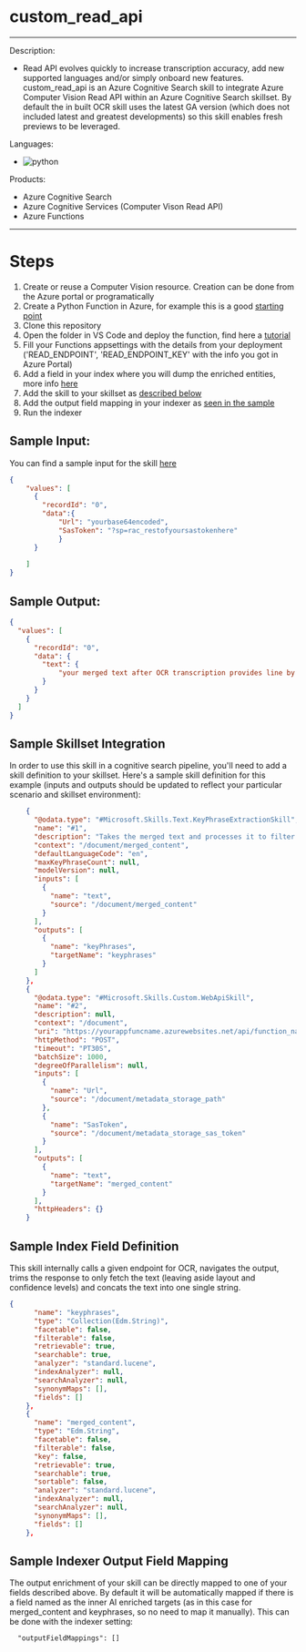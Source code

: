 # custom_read_api
---
Description:
- Read API evolves quickly to increase transcription accuracy, add new supported languages and/or simply onboard new features. custom_read_api is an Azure Cognitive Search skill to integrate Azure Computer Vision Read API within an Azure Cognitive Search skillset. By default the in built OCR skill uses the latest GA version (which does not included latest and greatest developments) so this skill enables fresh previews to be leveraged.

Languages:
- ![python](https://img.shields.io/badge/language-python-orange)

Products:
- Azure Cognitive Search
- Azure Cognitive Services (Computer Vison Read API)
- Azure Functions
---

# Steps    

1. Create or reuse a Computer Vision resource. Creation can be done from the Azure portal or programatically
2. Create a Python Function in Azure, for example this is a good [starting point](https://docs.microsoft.com/azure/azure-functions/create-first-function-vs-code-python)
3. Clone this repository
4. Open the folder in VS Code and deploy the function, find here a [tutorial](https://docs.microsoft.com/azure/search/cognitive-search-custom-skill-python)
5. Fill your Functions appsettings with the details from your deployment ('READ_ENDPOINT', 'READ_ENDPOINT_KEY' with the info you got in Azure Portal)
6. Add a field in your index where you will dump the enriched entities, more info [here](#sample-index-field-definition)
7. Add the skill to your skillset as [described below](#sample-skillset-integration)
8. Add the output field mapping in your indexer as [seen in the sample](#sample-indexer-output-field-mapping)
9. Run the indexer 

## Sample Input:

You can find a sample input for the skill [here](../main/latestocr/sample.dat)

```json
{
    "values": [
      {
        "recordId": "0",
        "data":{
            "Url": "yourbase64encoded", 
            "SasToken": "?sp=rac_restofyoursastokenhere"
            }
      }
     
    ]
}
```

## Sample Output:

```json
{
  "values": [
    {
      "recordId": "0",
      "data": {
        "text": {
            "your merged text after OCR transcription provides line by line within each of the pages"        
        }
      }
    }
  ]
}
```

## Sample Skillset Integration

In order to use this skill in a cognitive search pipeline, you'll need to add a skill definition to your skillset.
Here's a sample skill definition for this example (inputs and outputs should be updated to reflect your particular scenario and skillset environment):

```json
    {
      "@odata.type": "#Microsoft.Skills.Text.KeyPhraseExtractionSkill",
      "name": "#1",
      "description": "Takes the merged text and processes it to filter only the key phrases",
      "context": "/document/merged_content",
      "defaultLanguageCode": "en",
      "maxKeyPhraseCount": null,
      "modelVersion": null,
      "inputs": [
        {
          "name": "text",
          "source": "/document/merged_content"
        }
      ],
      "outputs": [
        {
          "name": "keyPhrases",
          "targetName": "keyphrases"
        }
      ]
    },
    {
      "@odata.type": "#Microsoft.Skills.Custom.WebApiSkill",
      "name": "#2",
      "description": null,
      "context": "/document",
      "uri": "https://yourappfuncname.azurewebsites.net/api/function_name?code=unique_code_for_auth_here",
      "httpMethod": "POST",
      "timeout": "PT30S",
      "batchSize": 1000,
      "degreeOfParallelism": null,
      "inputs": [
        {
          "name": "Url",
          "source": "/document/metadata_storage_path"
        },
        {
          "name": "SasToken",
          "source": "/document/metadata_storage_sas_token"
        }
      ],
      "outputs": [
        {
          "name": "text",
          "targetName": "merged_content"
        }
      ],
      "httpHeaders": {}
    }
```

## Sample Index Field Definition

This skill internally calls a given endpoint for OCR, navigates the output, trims the response to only fetch the text (leaving aside layout and confidence levels) and concats the text into one single string.

```json
{
      "name": "keyphrases",
      "type": "Collection(Edm.String)",
      "facetable": false,
      "filterable": false,
      "retrievable": true,
      "searchable": true,
      "analyzer": "standard.lucene",
      "indexAnalyzer": null,
      "searchAnalyzer": null,
      "synonymMaps": [],
      "fields": []
    },
    {
      "name": "merged_content",
      "type": "Edm.String",
      "facetable": false,
      "filterable": false,
      "key": false,
      "retrievable": true,
      "searchable": true,
      "sortable": false,
      "analyzer": "standard.lucene",
      "indexAnalyzer": null,
      "searchAnalyzer": null,
      "synonymMaps": [],
      "fields": []
    },
```

## Sample Indexer Output Field Mapping

The output enrichment of your skill can be directly mapped to one of your fields described above. By default it will be automatically mapped if there is a field named as the inner AI enriched targets (as in this case for merged_content and keyphrases, so no need to map it manually). This can be done with the indexer setting:
```
  "outputFieldMappings": []
```
